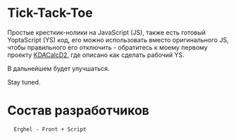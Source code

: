 # Tick-Tack-Toe
Простые кресткик-нолики на JavaScript (JS), также есть готовый YoptaScript (YS) код, его можно использовать вместо оригинального JS, чтобы правильного его отключить - обратитесь к моему первому проекту [KDACalcD2](https://github.com/Erghel/KDACalcForD2), где описано как сделать рабочий YS. 

В дальнейшем будет улучшаться. 

Stay tuned.

# Состав разработчиков
```
  Erghel - Front + Script 
```  
  
